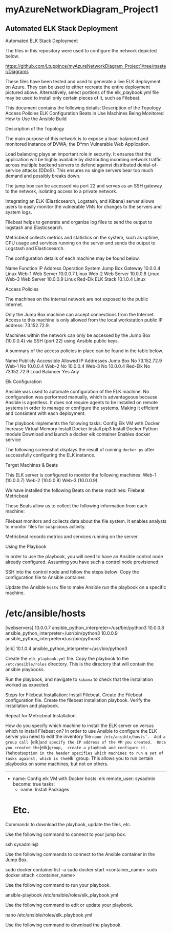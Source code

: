 # myAzureNetworkDiagram_Project1
## Automated ELK Stack Deployment

Automated ELK Stack Deployment

The files in this repository were used to configure the network depicted below.

https://github.com/Ltuppince/myAzureNetworkDiagram_Project1/tree/master/Diagrams

These files have been tested and used to generate a live ELK deployment on Azure. They can be used to either recreate the entire deployment pictured above. Alternatively, select portions of the elk_playbook.yml file may be used to install only certain pieces of it, such as Filebeat.

This document contains the following details:
Description of the Topology
Access Policies
ELK Configuration
 Beats in Use
 Machines Being Monitored
How to Use the Ansible Build

Description of the Topology

The main purpose of this network is to expose a load-balanced and monitored instance of DVWA, the D*mn Vulnerable Web Application.

Load balancing plays an important role in security.  It ensures that the application will be highly available by distributing incoming network traffic across multiple backend servers to defend against distributed denial-of-service attacks (DDoS).  This ensures no single servers bear too much demand and possibly breaks down. 

The jump box can be accessed via port 22 and serves as an SSH gateway to the network,   isolating access to a private network.

Integrating an ELK (Elasticsearch, Logstash, and Kibana) server allows users to easily monitor the vulnerable VMs for changes to the servers and system logs.

Filebeat helps to generate and organize log files to send the output to logstash and Elasticsearch.

Metricbeat collects metrics and statistics on the system, such as uptime, CPU usage and services running on the server and sends the output to Logstash and Elasticsearch.

The configuration details of each machine may be found below.

Name
Function
IP Address
Operation System
Jump Box
Gateway
10.0.0.4
Linux
Web-1
Web Server
10.0.0.7
Linux
Web-2
Web Server
10.0.0.8
Linux
Web-3
Web Server
10.0.0.9
Linux
Red-Elk
ELK Stack
10.1.0.4
Linux

Access Policies

The machines on the internal network are not exposed to the public Internet. 

Only the Jump Box machine can accept connections from the Internet. Access to this machine is only allowed from the local workstation public IP address: 73.152.72.9.

Machines within the network can only be accessed by the Jump Box (10.0.0.4) via SSH (port 22) using Ansible public keys.

A summary of the access policies in place can be found in the table below.

Name
Publicly Accessible
Allowed IP Addresses
Jump Box
No
73.152.72.9
Web-1
No
10.0.0.4
Web-2
No
10.0.0.4
Web-3
No
10.0.0.4
Red-Elk
No
73.152.72.9
Load Balancer
Yes
Any

Elk Configuration

Ansible was used to automate configuration of the ELK machine. No configuration was performed manually, which is advantageous because Ansible is agentless. It does not require agents to be installed on remote systems in order to manage or configure the systems.  Making it efficient and consistent with each deployment.  

The playbook implements the following tasks:
Config Elk VM with Docker
Increase Virtual Memory
Install Docker
Install pip3
Install Docker Python module
Download and launch a docker elk container
Enables docker service

The following screenshot displays the result of running `docker ps` after successfully configuring the ELK instance.




Target Machines & Beats

This ELK server is configured to monitor the following machines:
Web-1 (10.0.0.7)
Web-2 (10.0.0.8)
Web-3 (10.0.0.9)

We have installed the following Beats on these machines:
Filebeat
Metricbeat

These Beats allow us to collect the following information from each machine:

Filebeat monitors and collects data about the file system.  It enables analysts to monitor files for suspicious activity.

Metricbeat records metrics and services running on the server.

Using the Playbook

In order to use the playbook, you will need to have an Ansible control node already configured. Assuming you have such a control node provisioned: 

SSH into the control node and follow the steps below:
Copy the configuration file to Ansible container.

Update the Ansible `hosts` file to make Ansible run the playbook on a specific machine.

# /etc/ansible/hosts
 [webservers]
 10.0.0.7 ansible_python_interpreter=/usr/bin/python3
 10.0.0.8 ansible_python_interpreter=/usr/bin/python3
 10.0.0.9 ansible_python_interpreter=/usr/bin/python3

 [elk]
 10.1.0.4 ansible_python_interpreter=/usr/bin/python3

Create the `elk_playbook.yml` file.  Copy the playbook to the `/etc/ansible/roles` directory.  This is the directory that will contain the ansible playbooks.

Run the playbook, and navigate to `kibana` to check that the installation worked as expected.

Steps for Filebeat Installation:
Install Filebeat.
Create the Filebeat configuration file.
Create the filebeat installation playbook.
Verify the installation and playbook.

Repeat for Metricbeat Installation.
 
How do you specify which machine to install the ELK server on versus which to install Filebeat on?
In order to use Ansible to configure the ELK server you need to edit the inventory file `nano /etc/ansible/hosts’.  Add a group call `[elk]` and specify the IP address of the VM you created.  Once you created the `[elk]` group,  create a playbook and configure it.  The `hosts` option in the header specifies which machines to run a set of tasks against, which is the `elk` group.  This allows you to run certain playbooks on some machines, but not on others.

---
- name: Config elk VM with Docker
  hosts: elk
  remote_user: sysadmin
  become: true
  tasks:
  - name: Install Packages
  # Etc.



Commands to download the playbook, update the files, etc.

Use the following command to connect to your jump box.

ssh sysadmin@<jump box external IP>

Use the following commands to connect to the Ansible container in the Jump Box.

sudo docker container list -a
sudo docker start <container_name>
sudo docker attach <container_name>

Use the following command to run your playbook.
	
ansible-playbook  /etc/ansible/roles/elk_playbook.yml

Use the following command to edit or update your playbook.

nano /etc/ansible/roles/elk_playbook.yml
 
Use the following command to download the playbook.




